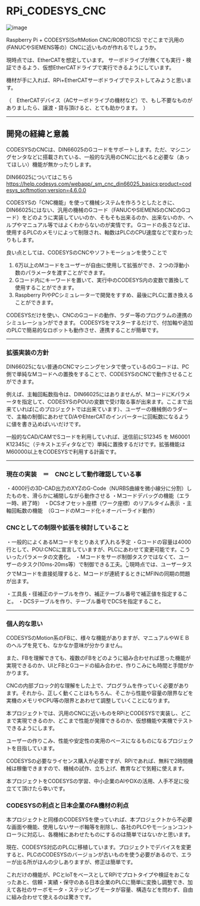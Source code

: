 # RPi_CODESYS_CNC

![image](https://github.com/k-s-saki/RPi_CODESYS_CNC/assets/30764977/b74649d9-26e1-434d-a580-865c8b4031f2)

Raspberry Pi + CODESYS(SoftMotion CNC/ROBOTICS) でどこまで汎用の(FANUCやSIEMENS等の）CNCに近いものが作れるでしょうか。

現時点では、EtherCATを想定しています。
サーボドライブが無くても実行・検証できるよう、仮想EtherCATドライブで実行できるようにしています。

機材が手に入れば、RPi+EtherCATサーボドライブでテストしてみようと思います。

（　EtherCATデバイス（ACサーボドライブの機材など）で、もし不要なものがありましたら、譲渡・貸与頂けると、とても助かります。　）

---

## 開発の経緯と意義

CODESYSのCNCは、DIN66025のGコードをサポートします。ただ、マシニングセンタなどに搭載されている、一般的な汎用のCNCに比べると必要な（あってほしい）機能が無かったりします。

DIN66025についてはこちら
https://help.codesys.com/webapp/_sm_cnc_din66025_basics;product=codesys_softmotion;version=4.6.0.0

CODESYSの「CNC機能」を使って機械システムを作ろうとしたときに、DIN66025にはない、汎用の機械のGコード（FANUCやSIEMENSのCNCのGコード）をどのように実装していいのか、そもそも出来るのか、出来ないのか、ヘルプやマニュアル等ではよくわからないのが実情です。
Gコードの長さなどは、使用するPLCのメモリによって制限され、軸数はPLCのCPU速度などで変わったりもします。

良い点としては、CODESYSのCNCやソフトモーションを使うことで

1. 6万以上のMコードをユーザーが自由に使用して拡張ができ、２つの浮動小数のパラメータを渡すことができます。
2. Gコード内にキーワードを置いて、実行中のCODESYS内の変数で置換して使用することができます。
3. Raspberry PiやPCシミュレーターで開発をすすめ、最後にPLCに置き換えることができます。


CODESYSだけを使い、CNCのGコードの動作、ラダー等のプログラムの連携のシミュレーションができます。
CODESYSをマスターするだけで、付加軸や追加のPLCで簡易的なロボットも動作させ、連携することが簡単です。


---

### 拡張実装の方針

DIN66025にない普通のCNCマシニングセンタで使っているのGコードは、PC側で単純なMコードへの置換をすることで、CODESYSのCNCで動作させることができます。

例えば、主軸回転数指令は、DIN66025にはありませんが、MコードにKパラメータを指定して、CODESYSのPOUの変数で受け取る事が出来ます。ここまで出来ていれば(このプロジェクトでは出来ています）、ユーザーの機械側のラダーで、主軸の制御にあわせてD/AやEhterCATのインバーターに回転数になるように値を書き込めばいいだけです。

一般的なCAD/CAMでSコードを利用していれば、送信前にS12345 を M60001 K12345に（テキストエディタなどで）単純に置換するだけです。拡張機能はM60000以上をCODESYSで利用する計画です。


---

### 現在の実装　＝　CNCとして動作確認している事

・4000行の3D-CAD出力のXYZのG-Code（NURBS曲線を微小線分に分割）したものを、滑らかに補間しながら動作させる
・Mコードデバッグの機能（エラー時、終了時）
・DCSオフセット座標（ワーク座標）のリアルタイム表示
・主軸回転数の機能　（GコードのMコード化＋オーバーライド動作）


### CNCとしての制限や拡張を検討していること

・一般的によくあるMコードをとりあえず入れる予定
・Gコードの容量は4000行として、POU:CNCに宣言していますが、PLCにあわせて変更可能です。こういったパラメータの文書化。
・Mコードをサーボ制御タスクではなくて、ユーザーのタスク(10ms-20ms等）で制御できる工夫。👆現時点では、ユーザータスクでMコードを直接処理すると、Mコードが連続するときにMFINの同期の問題が出ます。

・工具長・径補正のテーブルを作り、補正テーブル番号で補正値を指定すること。
・DCSテーブルを作り、テーブル番号でDCSを指定すること。


---

### 個人的な思い

CODESYSのMotion系のFBに、様々な機能がありますが、マニュアルやＷＥＢのヘルプを見ても、なかなか意味が分かりません。

また、FBを理解できても、複数のFBをどのように組み合わせれば思った機能が実現できるのか、UIとFBとGコードの組み合わせ、作りこみにも時間と手間がかかります。

CNCの内部ブロック的な理解をした上で、プログラムを作っていく必要があります。それから、正しく動くことはもちろん、そこから性能や容量の限界などを実機のメモリやCPU等の限界とあわせて調整していくことになります。

本プロジェクトでは、汎用のCNCに近いものをRPiとCODESYSで実装し、どこまで実現できるのか、どこまで性能が発揮できるのか、仮想機能や実機でテストできるようにします。

ユーザーの作りこみ、性能や安定性の実用のベースになるものになるプロジェクトを目指しています。

CODESYSの必要なライセンス購入が必要ですが、RPiであれば、無料で2時間機械は稼働できますので、機械の試作、立ち上げ、教育などで気軽に使えます。

本プロジェクトをCODESYSの学習、中小企業のAIやDXの活用、人手不足に役立てて頂けたら幸いです。

### CODESYSの利点と日本企業のFA機材の利点

本プロジェクトと同様のCODESYSを使っていれば、本プロジェクトから不必要な画面や機能、使用しないサーボ軸等を削除し、各社のPLCやモーションコントローラに対応し、各機械にあわせたものにするのは簡単ではないかと思います。

現在、CODESYS対応のPLCに移植しています。プロジェクトでデバイスを変更すると、PLCのCODESYSのバージョンが古いものを使う必要があるので、エラーが出る所がほんの少しありますが、修正は簡単です。

これだけの機能が、PCとIoTをベースとしてRPiでプロトタイプや検証をおこなったあと、信頼・実績・保守のある日本企業のPLCに簡単に変換し調整でき、加えて各社のサーボモータ・ステッピングモータが容量、構造などを問わず、自由に組み合わせて使えるのは驚きです。

